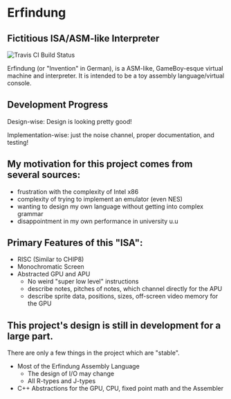 Erfindung
=========

Fictitious ISA/ASM-like Interpreter
-----------------------------------

![Travis CI Build Status](https://travis-ci.org/aj-kip/erfindung.svg?branch=master)

Erfindung (or &quot;Invention&quot; in German), is a ASM-like, GameBoy-esque 
virtual machine and interpreter.
It is intended to be a toy assembly language/virtual console.

Development Progress
--------------------
Design-wise: Design is looking pretty good!

Implementation-wise: just the noise channel, proper documentation, and testing!

My motivation for this project comes from several sources:
--------------------------------------------------------------------
+ frustration with the complexity of Intel x86
+ complexity of trying to implement an emulator (even NES)
+ wanting to design my own language without getting into complex grammar
+ disappointment in my own performance in university u.u

Primary Features of this &quot;ISA&quot;:
---------------------------------------------------------------------
+ RISC (Similar to CHIP8)
+ Monochromatic Screen
+ Abstracted GPU and APU
  + No weird &quot;super low level&quot; instructions
  + describe notes, pitches of notes, which channel directly for the APU
  + describe sprite data, positions, sizes, off-screen video memory for the GPU

This project's design is still in development for a large part.
------------------------
There are only a few things in the project which are &quot;stable&quot;.


+ Most of the Erfindung Assembly Language
  + The design of I/O may change
  + All R-types and J-types
+ C++ Abstractions for the GPU, CPU, fixed point math and the Assembler
